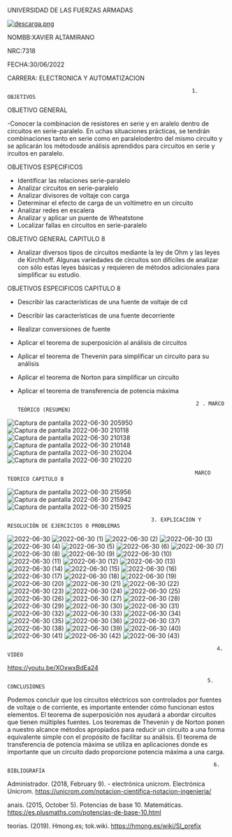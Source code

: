 UNIVERSIDAD DE LAS FUERZAS ARMADAS     

[![descarga.png](https://i.postimg.cc/zGcx4kLy/descarga.png)](https://postimg.cc/Xr9KCdkW)                         

NOMBB:XAVIER ALTAMIRANO  

NRC:7318     

FECHA:30/06/2022

CARRERA:  ELECTRONICA Y AUTOMATIZACION

                                                               1. OBJETIVOS

OBJETIVO  GENERAL

-Conocer la combinacion de resistores en serie y en aralelo dentro de circuitos en serie-paralelo. En uchas situaciones prácticas, se tendrán
combinaciones tanto en serie como en paralelodentro del mismo circuito y se aplicarán los métodosde análisis aprendidos para circuitos en serie y ircuitos en paralelo.

OBJETIVOS ESPECIFICOS 
- Identificar las relaciones serie-paralelo
- Analizar circuitos en serie-paralelo
- Analizar divisores de voltaje con carga
- Determinar el efecto de carga de un voltímetro en un circuito
- Analizar redes en escalera
- Analizar y aplicar un puente de Wheatstone
- Localizar fallas en circuitos en serie-paralelo


OBJETIVO GENERAL CAPITULO 8

- Analizar diversos tipos de circuitos mediante la ley de Ohm y las leyes de Kirchhoff. Algunas variedades de circuitos son difíciles de analizar con sólo estas leyes básicas y
requieren de métodos adicionales para simplificar su estudio. 

OBJETIVOS ESPECIFICOS CAPITULO 8

- Describir las características de una fuente de voltaje de cd
- Describir las características de una fuente decorriente
- Realizar conversiones de fuente 
- Aplicar el teorema de superposición al análisis de circuitos 
- Aplicar el teorema de Thevenin para simplificar un circuito para su análisis
- Aplicar el teorema de Norton para simplificar un circuito 
- Aplicar el teorema de transferencia de potencia máxima 

                                                               2 . MARCO TEÓRICO (RESUMEN)
![Captura de pantalla 2022-06-30 205950](https://user-images.githubusercontent.com/105680816/176808581-f28d67b7-c4bc-497d-a52a-075c178cf4eb.png)
![Captura de pantalla 2022-06-30 210118](https://user-images.githubusercontent.com/105680816/176808870-933c5466-7e59-4413-b443-9dc61867d360.png)
![Captura de pantalla 2022-06-30 210138](https://user-images.githubusercontent.com/105680816/176808876-d79ab455-edb7-447f-a486-a933b0dafcf7.png)
![Captura de pantalla 2022-06-30 210148](https://user-images.githubusercontent.com/105680816/176808881-220e6560-d812-41d9-b299-2c19b4094b7d.png)
![Captura de pantalla 2022-06-30 210204](https://user-images.githubusercontent.com/105680816/176808887-537f6534-0b23-4070-8aac-648037bcbf47.png)
![Captura de pantalla 2022-06-30 210220](https://user-images.githubusercontent.com/105680816/176808891-53676284-3658-4b8e-8c93-99a2c6892d65.png)

                                                                MARCO TEORICO CAPITULO 8
![Captura de pantalla 2022-06-30 215956](https://user-images.githubusercontent.com/105680816/176815030-823e4249-75f9-41df-9b04-2bc5354c0f3a.png)
![Captura de pantalla 2022-06-30 215942](https://user-images.githubusercontent.com/105680816/176815032-56c90ded-084e-4253-81ef-e3dc42161fce.png)
![Captura de pantalla 2022-06-30 215925](https://user-images.githubusercontent.com/105680816/176815034-f7d2c8bc-b903-419e-be9e-252d7f594c9d.png)
                                                 
                                                  3. EXPLICACIÓN Y RESOLUCIÓN DE EJERCICIOS O PROBLEMAS
![2022-06-30](https://user-images.githubusercontent.com/105680816/176825868-2f59fb26-3195-4f28-8948-b2efaebca6e5.png)
![2022-06-30 (1)](https://user-images.githubusercontent.com/105680816/176825890-6e0d04f1-3b76-4154-8c37-f31161c8545e.png)
![2022-06-30 (2)](https://user-images.githubusercontent.com/105680816/176825904-c1855ea0-53c3-4286-82d0-d315d976be49.png)
![2022-06-30 (3)](https://user-images.githubusercontent.com/105680816/176825920-e55a4720-22ec-48b5-a0fe-02c65fc8c2c6.png)
![2022-06-30 (4)](https://user-images.githubusercontent.com/105680816/176825984-314a2f3b-b551-4eb2-a67f-ce2a38e79441.png)
![2022-06-30 (5)](https://user-images.githubusercontent.com/105680816/176826003-96088489-b810-43bc-886e-35565835aaa4.png)
![2022-06-30 (6)](https://user-images.githubusercontent.com/105680816/176826018-5ad0b417-f932-43a4-a389-1341357bb51f.png)
![2022-06-30 (7)](https://user-images.githubusercontent.com/105680816/176826029-31a972f2-c58c-4ba0-a965-29f48a2e39b1.png)
![2022-06-30 (8)](https://user-images.githubusercontent.com/105680816/176826038-2a0ebc69-77ba-44d8-ba5d-74566180e8c0.png)
![2022-06-30 (9)](https://user-images.githubusercontent.com/105680816/176826052-6335d97f-90de-42c9-afdf-4f06b75d7315.png)
![2022-06-30 (10)](https://user-images.githubusercontent.com/105680816/176826062-8cfbd5f5-b06d-4f92-858a-c1346f4072fc.png)
![2022-06-30 (11)](https://user-images.githubusercontent.com/105680816/176826070-b0362040-1c50-4555-a3be-053f0411d8b3.png)
![2022-06-30 (12)](https://user-images.githubusercontent.com/105680816/176826148-413674f8-adb0-4a32-a074-a1a8833d8a01.png)
![2022-06-30 (13)](https://user-images.githubusercontent.com/105680816/176826156-b963fa5e-ba65-4381-a596-74fc27e608d0.png)
![2022-06-30 (14)](https://user-images.githubusercontent.com/105680816/176826165-2aefa81d-965b-49f3-8ace-4fee10a7dd21.png)
![2022-06-30 (15)](https://user-images.githubusercontent.com/105680816/176826172-1f18ea69-7f49-469e-a4c5-2acbfbcb89b5.png)
![2022-06-30 (16)](https://user-images.githubusercontent.com/105680816/176826182-8ee211b6-b7f5-4b0a-a955-4a8c1873ddc4.png)
![2022-06-30 (17)](https://user-images.githubusercontent.com/105680816/176826233-b652ff08-0cd9-4ab6-ba49-753a7f9d7567.png)
![2022-06-30 (18)](https://user-images.githubusercontent.com/105680816/176826245-eb7427d0-2dd3-4e84-bea9-f2bd7b00e4e7.png)
![2022-06-30 (19)](https://user-images.githubusercontent.com/105680816/176826253-de74f486-6344-4c70-8aeb-9fd4929199ec.png)
![2022-06-30 (20)](https://user-images.githubusercontent.com/105680816/176826260-4345b06f-b37c-4bba-adcc-4ff57021cb39.png)
![2022-06-30 (21)](https://user-images.githubusercontent.com/105680816/176826267-1275d227-9b69-4e1b-930d-554c62b36140.png)
![2022-06-30 (22)](https://user-images.githubusercontent.com/105680816/176826272-bc824b50-3813-4c0f-a98f-63cd25df9c98.png)
![2022-06-30 (23)](https://user-images.githubusercontent.com/105680816/176826279-8cf2d325-3f4d-44b7-8b1f-6568e73b643c.png)
![2022-06-30 (24)](https://user-images.githubusercontent.com/105680816/176826286-9735ad1b-6cc3-4dcd-874f-b67162061601.png)
![2022-06-30 (25)](https://user-images.githubusercontent.com/105680816/176826296-804d18ea-6228-4f10-9d8d-ac927e55b663.png)
![2022-06-30 (26)](https://user-images.githubusercontent.com/105680816/176826303-f433c716-47fe-4090-a894-8359cd96734d.png)
![2022-06-30 (27)](https://user-images.githubusercontent.com/105680816/176826315-2438b4fa-d625-4ae5-b836-f208e47c812d.png)
![2022-06-30 (28)](https://user-images.githubusercontent.com/105680816/176826323-c7487de9-62d1-451d-8a66-5a4738756edc.png)
![2022-06-30 (29)](https://user-images.githubusercontent.com/105680816/176826329-1c9afe45-c7c5-49d5-a867-0c532e907bbf.png)
![2022-06-30 (30)](https://user-images.githubusercontent.com/105680816/176826334-3d18b33d-12ce-4586-8626-2a62353ac19c.png)
![2022-06-30 (31)](https://user-images.githubusercontent.com/105680816/176826344-4e92e58c-1b0c-4f86-abd4-d854f83c5d55.png)
![2022-06-30 (32)](https://user-images.githubusercontent.com/105680816/176826348-67f0f368-38db-4227-8bc4-a5f3017be29e.png)
![2022-06-30 (33)](https://user-images.githubusercontent.com/105680816/176826355-eec7f717-d0bd-4c07-baca-8ea5e5c69a3f.png)
![2022-06-30 (34)](https://user-images.githubusercontent.com/105680816/176826360-585fe90e-0790-4da7-9ee5-cddea7609b21.png)
![2022-06-30 (35)](https://user-images.githubusercontent.com/105680816/176826364-9b18cacc-90df-4de8-b799-87d9115568f7.png)
![2022-06-30 (36)](https://user-images.githubusercontent.com/105680816/176826371-4093fe52-e776-458c-84ea-270de1cce906.png)
![2022-06-30 (37)](https://user-images.githubusercontent.com/105680816/176826377-e2ec1eeb-33a8-48db-a7c3-a96413f74483.png)
![2022-06-30 (38)](https://user-images.githubusercontent.com/105680816/176826384-673cba1a-03f2-4665-9e33-775c6dbf2c84.png)
![2022-06-30 (39)](https://user-images.githubusercontent.com/105680816/176826390-1b9fd3a5-cd6b-4b74-b485-5e1309d053f7.png)
![2022-06-30 (40)](https://user-images.githubusercontent.com/105680816/176826397-f164558e-db6b-4320-8da4-e17f26392114.png)
![2022-06-30 (41)](https://user-images.githubusercontent.com/105680816/176826402-5c582290-2649-42df-aaf6-d382cbcc008f.png)
![2022-06-30 (42)](https://user-images.githubusercontent.com/105680816/176826414-008c1a0c-aff7-470b-b5f9-5bacf56247bc.png)
![2022-06-30 (43)](https://user-images.githubusercontent.com/105680816/176826420-ef77fbd8-6021-42b5-a551-9cb1872631a5.png)

                                                                       4. VIDEO

https://youtu.be/XOxwxBdEa24




                                                                    5. CONCLUSIONES

Podemos concluir que los circuitos eléctricos son controlados por fuentes de voltaje o de corriente, es importante entender cómo funcionan estos elementos. 
El teorema de superposición nos ayudará a abordar circuitos que tienen múltiples fuentes. Los teoremas de Thevenin y de Norton ponen a nuestro alcance métodos 
apropiados para reducir un circuito a una forma equivalente simple con el propósito de facilitar su análisis. El teorema de transferencia de potencia máxima se 
utiliza en aplicaciones donde es importante que un circuito dado proporcione potencia máxima a una carga.

                                                                      6. BIBLIOGRAFÍA



Administrador. (2018, February 9). - electrónica unicrom. Electrónica Unicrom. https://unicrom.com/notacion-cientifica-notacion-ingenieria/

anais. (2015, October 5). Potencias de base 10. Matemáticas. https://es.plusmaths.com/potencias-de-base-10.html

teorias. (2019). Hmong.es; tok.wiki. https://hmong.es/wiki/SI_prefix
